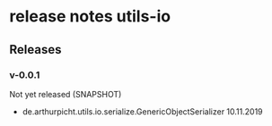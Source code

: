 # release notes utils-io

## Releases

### v-0.0.1

Not yet released (SNAPSHOT)

* de.arthurpicht.utils.io.serialize.GenericObjectSerializer 10.11.2019

